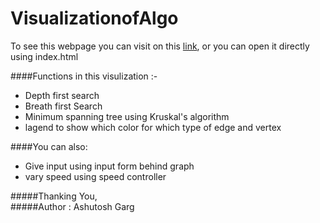 # VisualizationofAlgo

To see this webpage you can visit on this [link](https://ashutosh321607.github.io/VisulizationofAlgo/),
or you can open it directly using index.html

####Functions in this visulization :-

  - Depth first search
  - Breath first Search
  - Minimum spanning tree using Kruskal's algorithm
  - lagend to show which color for which type of edge and vertex
  
####You can also:
  
  - Give input using input form behind graph
  - vary speed using speed controller
    
#####Thanking You,    
#####Author : Ashutosh Garg
